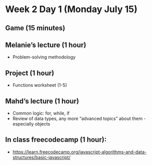 # Week 2 Day 1 (Monday July 15)
## Game (15 minutes)

## Melanie’s lecture (1 hour)
- Problem-solving methodology

## Project (1 hour)
- Functions worksheet (1-5)

## Mahd’s lecture (1 hour)
- Common logic: for, while, if 
- Review of data types, any more “advanced topics” about them - especially objects 

## In class freecodecamp (1 hour):
- https://learn.freecodecamp.org/javascript-algorithms-and-data-structures/basic-javascript/
